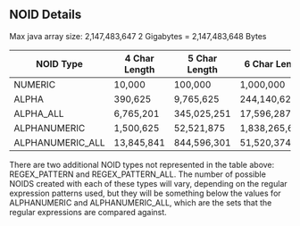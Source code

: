 ## NOID Details

Max java array size: 2,147,483,647
2 Gigabytes = 2,147,483,648 Bytes

| NOID Type              | 4 Char Length | 5 Char Length | 6 Char Length  | 7 Char Length     | 8 Char Length       |
| ---------------------- | ------------- | ------------- | -------------- | ----------------- | ------------------- |
| NUMERIC                | 10,000        | 100,000       | 1,000,000      | 10,000,000        | 100,000,000         |
| ALPHA                  | 390,625       | 9,765,625     | 244,140,625    | 6,103,515,625     | 152,587,890,625     |
| ALPHA_ALL              | 6,765,201     | 345,025,251   | 17,596,287,801 | 897,410,677,851   | 45,767,944,570,401  |
| ALPHANUMERIC           | 1,500,625     | 52,521,875    | 1,838,265,625  | 64,339,296,875    | 2,251,875,390,625   |
| ALPHANUMERIC_ALL       | 13,845,841    | 844,596,301   | 51,520,374,361 | 3,142,742,836,021 | 191,707,312,997,281 |

There are two additional NOID types not represented in the table above: REGEX_PATTERN and REGEX_PATTERN_ALL. The number of possible NOIDS created with each of these types will vary, depending on the regular expression patterns used, but they will be something below the values for ALPHANUMERIC and ALPHANUMERIC_ALL, which are the sets that the regular expressions are compared against.